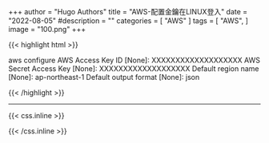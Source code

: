 +++
author = "Hugo Authors"
title = "AWS-配置金鑰在LINUX登入"
date = "2022-08-05"
#description = ""
categories = [
    "AWS"
]
tags = [
    "AWS",
]
image = "100.png"
+++

{{< highlight html >}}

aws configure
AWS Access Key ID [None]: XXXXXXXXXXXXXXXXXXX
AWS Secret Access Key [None]: XXXXXXXXXXXXXXXXXXX
Default region name [None]: ap-northeast-1
Default output format [None]: json

{{< /highlight >}}

***

{{< css.inline >}}
<style>
.emojify {
	font-family: Apple Color Emoji, Segoe UI Emoji, NotoColorEmoji, Segoe UI Symbol, Android Emoji, EmojiSymbols;
	font-size: 2rem;
	vertical-align: middle;
}
@media screen and (max-width:650px) {
  .nowrap {
    display: block;
    margin: 25px 0;
  }
}
</style>
{{< /css.inline >}}

